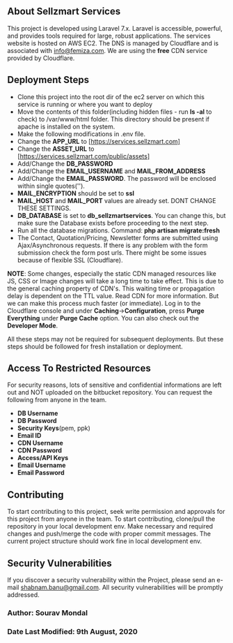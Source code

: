 
## About Sellzmart Services

This project is developed using Laravel 7.x. Laravel is accessible, powerful, and provides tools required for large, robust applications. The services website is hosted on AWS EC2. The DNS is managed by Cloudflare and is associated with info@femiza.com. We are using the **free** CDN service provided by Cloudflare.

## Deployment Steps

- Clone this project into the root dir of the ec2 server on which this service is running or where you want to deploy
- Move the contents of this folder(including hidden files - run **ls -al** to check) to /var/www/html folder. This directory should be present if apache is installed on the system.
- Make the following modifications in .env file.
- Change the **APP_URL** to [https://services.sellzmart.com]
- Change the **ASSET_URL** to [https://services.sellzmart.com/public/assets]
- Add/Change the **DB_PASSWORD**
- Add/Change the **EMAIL_USERNAME** and **MAIL_FROM_ADDRESS**
- Add/Change the **EMAIL_PASSWORD**. The password will be enclosed within single quotes('').
- **MAIL_ENCRYPTION** should be set to **ssl**
- **MAIL_HOST** and **MAIL_PORT** values are already set. DONT CHANGE THESE SETTINGS.
- **DB_DATABASE** is set to **db_sellzmartservices**. You can change this, but make sure the Database exists before proceeding to the next step.
- Run all the database migrations. Command: **php artisan migrate:fresh**
- The Contact, Quotation/Pricing, Newsletter forms are submitted using Ajax/Asynchronous requests. If there is any problem with the form submission check the form post urls. There might be some issues because of flexible SSL (Cloudflare).

**NOTE**: Some changes, especially the static CDN managed resources like JS, CSS or Image changes will take a long time to take effect. This is due to the general caching property of CDN's. This waiting time or propagation delay is dependent on the TTL value. Read CDN for more information. 
But we can make this process much faster (or immediate). Log in to the Cloudflare console and under **Caching**->**Configuration**, press **Purge Everything** under **Purge Cache** option. You can also check out the **Developer Mode**.

All these steps may not be required for subsequent deployments. But these steps should be followed for fresh installation or deployment.

## Access To Restricted Resources

For security reasons, lots of sensitive and confidential informations are left out and NOT uploaded on the bitbucket repository. You can request the following from anyone in the team.

- **DB Username**
- **DB Password**
- **Security Keys**(pem, ppk)
- **Email ID**
- **CDN Username**
- **CDN Password**
- **Access/API Keys**
- **Email Username**
- **Email Password**


## Contributing

To start contributing to this project, seek write permission and approvals for this project from anyone in the team. To start contributing, clone/pull the repository in your local development env. Make necessary and required changes and push/merge the code with proper commit messages. The current project structure should work fine in local development env.


## Security Vulnerabilities

If you discover a security vulnerability within the Project, please send an e-mail shabnam.banu@gmail.com. All security vulnerabilities will be promptly addressed.

### Author: Sourav Mondal

### Date Last Modified: 9th August, 2020
